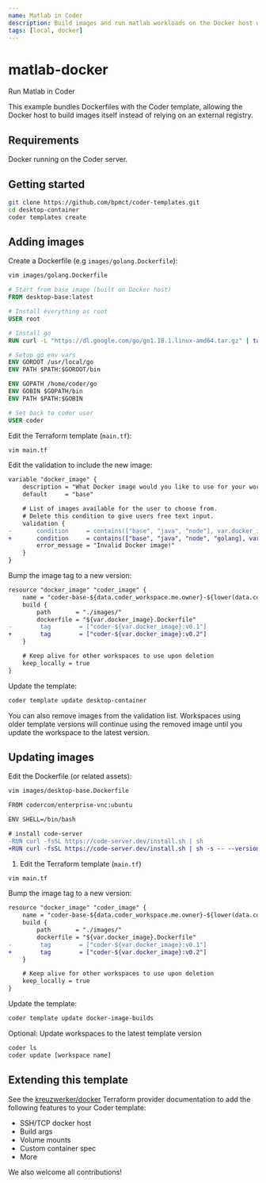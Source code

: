 ```yaml
---
name: Matlab in Coder
description: Build images and run matlab workloads on the Docker host with no image registry required
tags: [local, docker]
---
```


# matlab-docker

Run Matlab in Coder

This example bundles Dockerfiles with the Coder template, allowing the Docker host to build images itself instead of relying on an external registry.

## Requirements

Docker running on the Coder server.

## Getting started

```sh
git clone https://github.com/bpmct/coder-templates.git
cd desktop-container
coder templates create
```

## Adding images

Create a Dockerfile (e.g `images/golang.Dockerfile`):

```sh
vim images/golang.Dockerfile
```

```Dockerfile
# Start from base image (built on Docker host)
FROM desktop-base:latest

# Install everything as root
USER root

# Install go
RUN curl -L "https://dl.google.com/go/go1.18.1.linux-amd64.tar.gz" | tar -C /usr/local -xzvf -

# Setup go env vars
ENV GOROOT /usr/local/go
ENV PATH $PATH:$GOROOT/bin

ENV GOPATH /home/coder/go
ENV GOBIN $GOPATH/bin
ENV PATH $PATH:$GOBIN

# Set back to coder user
USER coder
```

Edit the Terraform template (`main.tf`):

```sh
vim main.tf
```

Edit the validation to include the new image:

```diff
variable "docker_image" {
    description = "What Docker image would you like to use for your workspace?"
    default     = "base"

    # List of images available for the user to choose from.
    # Delete this condition to give users free text input.
    validation {
-       condition     = contains(["base", "java", "node"], var.docker_image)
+       condition     = contains(["base", "java", "node", "golang], var.docker_image)
        error_message = "Invalid Docker image!"
    }
}
```

Bump the image tag to a new version:

```diff
resource "docker_image" "coder_image" {
    name = "coder-base-${data.coder_workspace.me.owner}-${lower(data.coder_workspace.me.name)}"
    build {
        path       = "./images/"
        dockerfile = "${var.docker_image}.Dockerfile"
-        tag        = ["coder-${var.docker_image}:v0.1"]
+        tag        = ["coder-${var.docker_image}:v0.2"]
    }

    # Keep alive for other workspaces to use upon deletion
    keep_locally = true
}
```

Update the template:

```sh
coder template update desktop-container
```

You can also remove images from the validation list. Workspaces using older template versions will continue using
the removed image until you update the workspace to the latest version.

## Updating images

Edit the Dockerfile (or related assets):

```sh
vim images/desktop-base.Dockerfile
```

```diff
FROM codercom/enterprise-vnc:ubuntu

ENV SHELL=/bin/bash

# install code-server
-RUN curl -fsSL https://code-server.dev/install.sh | sh
+RUN curl -fsSL https://code-server.dev/install.sh | sh -s -- --version=3.4.0

```

1. Edit the Terraform template (`main.tf`)

```sh
vim main.tf
```

Bump the image tag to a new version:

```diff
resource "docker_image" "coder_image" {
    name = "coder-base-${data.coder_workspace.me.owner}-${lower(data.coder_workspace.me.name)}"
    build {
        path       = "./images/"
        dockerfile = "${var.docker_image}.Dockerfile"
-        tag        = ["coder-${var.docker_image}:v0.1"]
+        tag        = ["coder-${var.docker_image}:v0.2"]
    }

    # Keep alive for other workspaces to use upon deletion
    keep_locally = true
}
```

Update the template:

```sh
coder template update docker-image-builds
```

Optional: Update workspaces to the latest template version

```sh
coder ls
coder update [workspace name]
```

## Extending this template

See the [kreuzwerker/docker](https://registry.terraform.io/providers/kreuzwerker/docker) Terraform provider documentation to
add the following features to your Coder template:

- SSH/TCP docker host
- Build args
- Volume mounts
- Custom container spec
- More

We also welcome all contributions!
